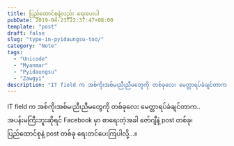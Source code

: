 ```yaml
---
title: ပြည်ထောင်စုနဲ့လည်း ​ရေး​ပေးပါ
pubDate: 2019-04-23T22:37:47+08:00
template: "post"
draft: false
slug: "type-in-pyidaungsu-too/"
category: "Note"
tags:
  - "Unicode"
  - "Myanmar"
  - "Pyidaungsu"
  - "Zawgyi"
description: "IT field က အစ်ကို၊အစ်မ၊ညီ၊ညီမတွေကို တစ်ခုလေး မေတ္တာရပ်ခံချင်တာက.. အပန်းမကြီးဘူးဆိုရင် Facebook မှာ စာရေးတဲ့အခါ ဇော်ဂျီနဲ့ post တစ်ခု၊ ပြည်ထောင်စုနဲ့ post တစ်ခု ရေးတင်ပေးကြပါလို့...။"
---
```


IT field က အစ်ကို၊အစ်မ၊ညီ၊ညီမတွေကို တစ်ခုလေး မေတ္တာရပ်ခံချင်တာက.. အပန်းမကြီးဘူးဆိုရင် Facebook မှာ စာရေးတဲ့အခါ ဇော်ဂျီနဲ့ post တစ်ခု၊ ပြည်ထောင်စုနဲ့ post တစ်ခု ရေးတင်ပေးကြပါလို့...။
